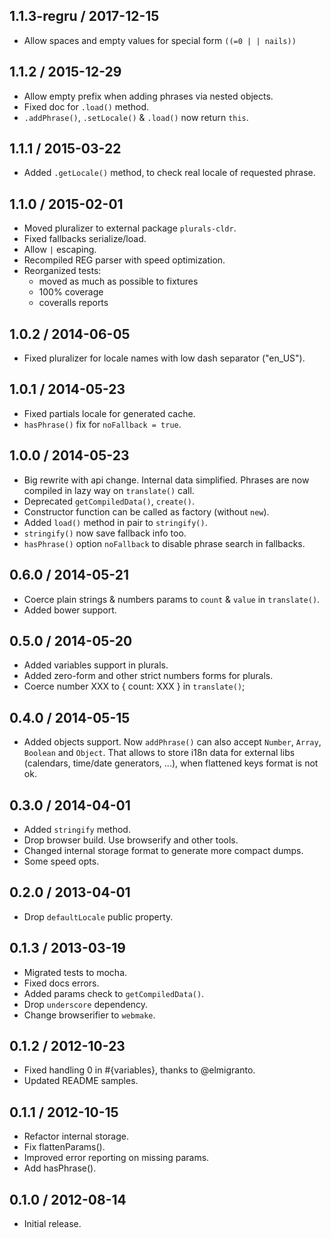 1.1.3-regru / 2017-12-15
------------------------

- Allow spaces and empty values for special form `((=0 | | nails))`

1.1.2 / 2015-12-29
------------------

- Allow empty prefix when adding phrases via nested objects.
- Fixed doc for `.load()` method.
- `.addPhrase()`, `.setLocale()` & `.load()` now return `this`.


1.1.1 / 2015-03-22
------------------

- Added `.getLocale()` method, to check real locale of requested phrase.


1.1.0 / 2015-02-01
------------------

- Moved pluralizer to external package `plurals-cldr`.
- Fixed fallbacks serialize/load.
- Allow `|` escaping.
- Recompiled REG parser with speed optimization.
- Reorganized tests:
  - moved as much as possible to fixtures
  - 100% coverage
  - coveralls reports


1.0.2 / 2014-06-05
------------------

- Fixed pluralizer for locale names with low dash separator ("en_US").


1.0.1 / 2014-05-23
------------------

- Fixed partials locale for generated cache.
- `hasPhrase()` fix for `noFallback = true`.


1.0.0 / 2014-05-23
------------------

- Big rewrite with api change. Internal data simplified. Phrases are now
  compiled in lazy way on `translate()` call.
- Deprecated `getCompiledData()`, `create()`.
- Constructor function can be called as factory (without `new`).
- Added `load()` method in pair to `stringify()`.
- `stringify()` now save fallback info too.
- `hasPhrase()` option `noFallback` to disable phrase search in fallbacks.


0.6.0 / 2014-05-21
------------------

- Coerce plain strings & numbers params to `count` & `value` in `translate()`.
- Added bower support.


0.5.0 / 2014-05-20
------------------

- Added variables support in plurals.
- Added zero-form and other strict numbers forms for plurals.
- Coerce number XXX to { count: XXX } in `translate()`;


0.4.0 / 2014-05-15
------------------

- Added objects support. Now `addPhrase()` can also accept `Number`, `Array`,
  `Boolean` and `Object`. That allows to store i18n data for external libs
  (calendars, time/date generators, ...), when flattened keys format is not ok.


0.3.0 / 2014-04-01
------------------

- Added `stringify` method.
- Drop browser build. Use browserify and other tools.
- Changed internal storage format to generate more compact dumps.
- Some speed opts.


0.2.0 / 2013-04-01
------------------

- Drop `defaultLocale` public property.


0.1.3 / 2013-03-19
------------------

- Migrated tests to mocha.
- Fixed docs errors.
- Added params check to `getCompiledData()`.
- Drop `underscore` dependency.
- Change browserifier to `webmake`.


0.1.2 / 2012-10-23
------------------

- Fixed handling 0 in #{variables}, thanks to @elmigranto.
- Updated README samples.


0.1.1 / 2012-10-15
------------------

- Refactor internal storage.
- Fix flattenParams().
- Improved error reporting on missing params.
- Add hasPhrase().


0.1.0 / 2012-08-14
------------------

- Initial release.
